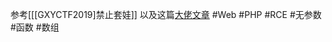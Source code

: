 参考[[[GXYCTF2019]禁止套娃]]
以及这篇[大佬文章](https://johnfrod.top/ctf/gxyctf-2019%E7%A6%81%E6%AD%A2%E5%A5%97%E5%A8%83/)
#Web #PHP #RCE #无参数 #函数 #数组